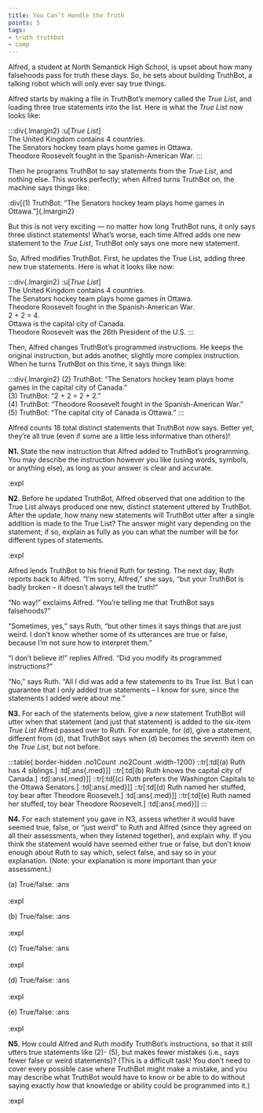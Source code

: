 ```yaml
---
title: You Can’t Handle the Truth
points: 5
tags:
- truth truthbot
- comp
---
```


Alfred, a student at North Semantick High School, is upset about how many falsehoods pass for truth these
days. So, he sets about building TruthBot, a talking robot which will only ever say true things.

Alfred starts by making a file in TruthBot’s memory called the *True List*, and loading three true statements
into the list. Here is what the *True List* now looks like:

:::div{.lmargin2}
:u[*True List*]
<br>The United Kingdom contains 4 countries.
<br>The Senators hockey team plays home games in Ottawa.
<br>Theodore Roosevelt fought in the Spanish-American War.
:::

Then he programs TruthBot to say statements from the *True List*, and nothing else. This works perfectly;
when Alfred turns TruthBot on, the machine says things like:

:div[(1) TruthBot: “The Senators hockey team plays home games in Ottawa.”]{.lmargin2}

But this is not very exciting — no matter how long TruthBot runs, it only says three distinct statements!
What’s worse, each time Alfred adds one new statement to the *True List*, TruthBot only says one more new
statement.

So, Alfred modifies TruthBot. First, he updates the True List, adding three new true statements. Here is what
it looks like now:

:::div{.lmargin2}
:u[*True List*]
<br>The United Kingdom contains 4 countries.
<br>The Senators hockey team plays home games in Ottawa.
<br>Theodore Roosevelt fought in the Spanish-American War.
<br>2 + 2 = 4.
<br>Ottawa is the capital city of Canada.
<br>Theodore Roosevelt was the 26th President of the U.S.
:::

Then, Alfred changes TruthBot’s programmed instructions. He keeps the original instruction, but adds
another, slightly more complex instruction. When he turns TruthBot on this time, it says things like:

:::div{.lmargin2}
(2) TruthBot: “The Senators hockey team plays home games in the capital city of Canada.”
<br>(3) TruthBot: “2 + 2 = 2 + 2.”
<br>(4) TruthBot: “Theodore Roosevelt fought in the Spanish-American War.”
<br>(5) TruthBot: “The capital city of Canada is Ottawa.”
:::

Alfred counts 18 total distinct statements that TruthBot now says. Better yet, they’re all true (even if some
are a little less informative than others)!

**N1.** State the new instruction that Alfred added to TruthBot’s programming. You may describe the instruction
however you like (using words, symbols, or anything else), as long as your answer is clear and accurate.

:expl

**N2.** Before he updated TruthBot, Alfred observed that one addition to the True List always produced one
new, distinct statement uttered by TruthBot. After the update, how many new statements will TruthBot utter
after a single addition is made to the True List? The answer might vary depending on the statement; if so, explain as fully as you can what the number will be for different types of statements.

:expl

Alfred lends TruthBot to his friend Ruth for testing. The next day, Ruth reports back to Alfred. “I’m sorry, Alfred,” she says, “but your TruthBot is badly broken – it doesn’t always tell the truth!”

“No way!” exclaims Alfred. “You’re telling me that TruthBot says falsehoods?”

“Sometimes, yes,” says Ruth, “but other times it says things that are just weird. I don’t know whether some
of its utterances are true or false, because I’m not sure how to interpret them.”

“I don’t believe it!” replies Alfred. “Did you modify its programmed instructions?”

“No,” says Ruth. “All I did was add a few statements to its True list. But I can guarantee that I only added true
statements – I know for sure, since the statements I added were about me.”

**N3.** For each of the statements below, give a *new* statement TruthBot will utter when that statement (and
just that statement) is added to the six-item *True List* Alfred passed over to Ruth. For example, for (d), give a
statement, different from (d), that TruthBot says when (d) becomes the seventh item on the *True List*, but
not before.

:::table{.border-hidden .no1Count .no2Count .width-1200}
::tr[:td[(a) Ruth has 4 siblings.] :td[:ans{.med}]]
::tr[:td[(b) Ruth knows the capital city of Canada.] :td[:ans{.med}]]
::tr[:td[(c) Ruth prefers the Washington Capitals to the Ottawa Senators.] :td[:ans{.med}]]
::tr[:td[(d) Ruth named her stuffed, toy bear after Theodore Roosevelt.] :td[:ans{.med}]]
::tr[:td[(e) Ruth named her stuffed, toy bear Theodore Roosevelt.] :td[:ans{.med}]]
:::

**N4.** For each statement you gave in N3, assess whether it would have seemed true, false, or “just weird” to
Ruth and Alfred (since they agreed on all their assessments, when they listened together), and explain why. If
you think the statement would have seemed either true or false, but don’t know enough about Ruth to say
which, select false, and say so in your explanation. (Note: your explanation is more important than your assessment.)

(a) True/false: :ans <br><br>:expl

(b) True/false: :ans <br><br>:expl

(c) True/false: :ans <br><br>:expl

(d) True/false: :ans <br><br>:expl

(e) True/false: :ans <br><br>:expl


**N5.** How could Alfred and Ruth modify TruthBot’s instructions, so that it still utters true statements like (2)-
(5), but makes fewer mistakes (i.e., says fewer false or weird statements)? (This is a difficult task! You don’t
need to cover every possible case where TruthBot might make a mistake, and you may describe what TruthBot would have to know or be able to do without saying exactly *how* that knowledge or ability could be programmed into it.)

:expl